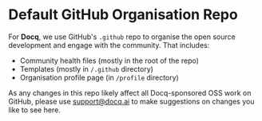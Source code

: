 # Default GitHub Organisation Repo

For **Docq**, we use GitHub's `.github` repo to organise the open source development and engage with the community. That includes:

- Community health files (mostly in the root of the repo)
- Templates (mostly in `/.github` directory)
- Organisation profile page (in `/profile` directory)

As any changes in this repo likely affect all Docq-sponsored OSS work on GitHub, please use <support@docq.ai> to make suggestions on changes you like to see here.
